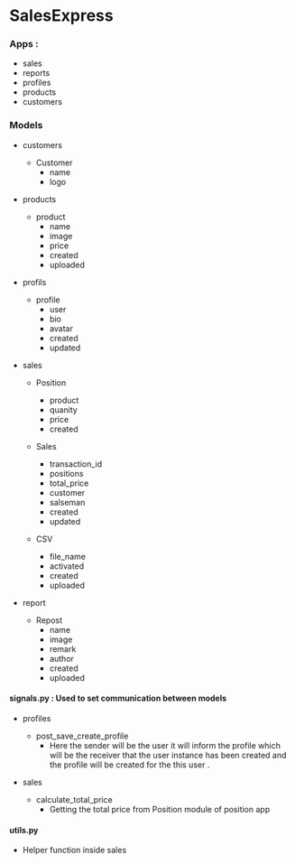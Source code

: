 # SalesExpress

### Apps :

* sales
* reports
* profiles
* products
* customers

### Models

* customers 
    * Customer
        * name
        * logo

* products 
    * product
        * name
        * image
        * price
        * created
        * uploaded


* profils
    * profile
        * user
        * bio
        * avatar
        * created
        * updated

* sales
    * Position
        * product
        * quanity 
        * price
        * created

    * Sales
        * transaction_id
        * positions
        * total_price
        * customer
        * salseman
        * created
        * updated

    * CSV
        * file_name
        * activated
        * created
        * uploaded

* report
    * Repost
        * name
        * image
        * remark
        * author
        * created
        * uploaded
        

#### signals.py : Used to set communication between models

* profiles
    * post_save_create_profile 
        * Here the sender will be the user it will inform the profile which will be the receiver that the user instance has been created and the profile will be created for the this user . 

* sales
    * calculate_total_price
        * Getting the total price from Position module of position app

#### utils.py
* Helper function inside sales 
